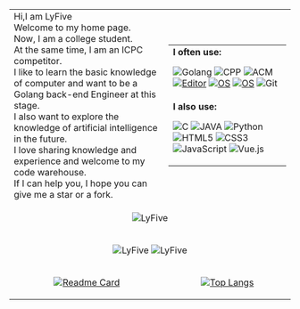 <html lang="en">
<body>

<table  style="margin-left: auto; margin-right: auto;">
    <tr>
        <td>
        Hi,I am LyFive<br>Welcome to my home page.<br>Now, I am a college student.<br>At the same time, I am an ICPC competitor.<br>I like to learn the basic knowledge of computer and want to be a Golang back-end Engineer at this stage.<br> I also want to explore the knowledge of artificial intelligence in the future.<br>I love sharing knowledge and experience and welcome to my code warehouse.<br>If I can help you, I hope you can give me a star or a fork.<br>
    	</td>
        <td>
            <table>
                <tr>
                    <td><strong>I often use:<br></strong>

![Golang](https://img.shields.io/badge/-Golang-007D7E?style=flat-square&logo=Go&logoColor=white)
![CPP](https://img.shields.io/badge/-CPP-5c8dbc?style=flat-square&logo=cplusplus&logoColor=fff)
![ACM](https://img.shields.io/badge/-ACM-%23F7DF1C?style=flat-square&logo=acm&logoColor=000000&labelColor=%23F7DF1C&color=%23FFCE5A)
[![Editor](https://img.shields.io/badge/IDE-Goland-2ac595?style=flat-square&logo=Goland&logoColor=white)](https://code.visualstudio.com/)
[![OS](https://img.shields.io/badge/OS-Windows-informational?style=flat-square&logo=windows&logoColor=white)](https://en.wikipedia.org/wiki/Windows)
[![OS](https://img.shields.io/badge/OS-CentOS-informational?style=flat-square&logo=CentOS&logoColor=white)](https://en.wikipedia.org/wiki/Linux)
![Git](https://img.shields.io/badge/-Git-%23F05032?style=flat-square&logo=git&logoColor=%23ffffff)
                    </td>
                </tr>
                <tr>
                    <td><strong>I also use:<br></strong>

![C](https://img.shields.io/badge/-C-5c8dbc?style=flat-square&logo=c&logoColor=fff)
![JAVA](https://img.shields.io/badge/-JAVA-d90000?style=flat-square&logo=java&logoColor=ffffff)
![Python](https://img.shields.io/badge/-Python-234b6a?style=flat-square&logo=Python&logoColor=ffffff)
![HTML5](https://img.shields.io/badge/-HTML5-%23E44D27?style=flat-square&logo=html5&logoColor=ffffff)
![CSS3](https://img.shields.io/badge/-CSS3-%231572B6?style=flat-square&logo=css3)
![JavaScript](https://img.shields.io/badge/-JavaScript-%23F7DF1C?style=flat-square&logo=javascript&logoColor=000000&labelColor=%23F7DF1C&color=%23FFCE5A)
![Vue.js](https://img.shields.io/badge/-Vue.js-111?style=flat-square&logo=Vue.js)
                    </td>
                </tr>
            </table>
		</td>
    </tr>
    <tr>
<td colspan="2" align="center" border="0">

![LyFive](https://count.getloli.com/get/@LyFive)
</td>
    </tr>
    <tr>
    <td colspan="2" align="center" border="0">

![LyFive](https://komarev.com/ghpvc/?username=sumy7)
![LyFive](https://visitor-badge.glitch.me/badge?page_id=sumy7.profile)
    </td>
    </tr>
	<tr>
		<td width="55%" align="center">

[![Readme Card](https://github-readme-stats.vercel.app/api?username=LyFive&show_icons=true&title_color=blue&icon_color=ac4ef7f&text_color=blue&bg_color=0,fbefc4,fba9ae)](https://github.com/anuraghazra/github-readme-stats)
</td>
<td width="45%" align="center">

[![Top Langs](https://github-readme-stats.vercel.app/api/top-langs/?username=LyFive&layout=compact&exclude_repo=LyFive.github.io&title_color=blue&icon_color=bb2acf&text_color=blue&bg_color=0,fbefc4,fba9ae)](https://github.com/anuraghazra/github-readme-stats)
</td>
</tr>
</table>
</body>

</html>





